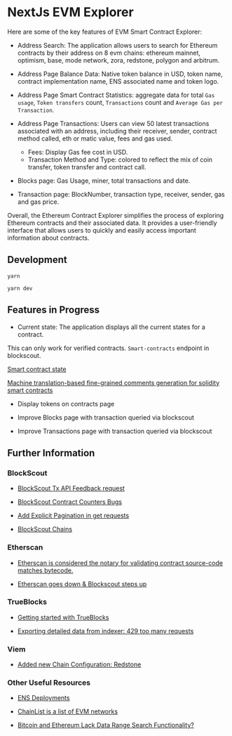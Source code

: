 # NextJs EVM Explorer

Here are some of the key features of EVM Smart Contract Explorer:

- Address Search: The application allows users to search for Ethereum contracts by their address on 8 evm chains: ethereum mainnet, optimism, base, mode network, zora, redstone, polygon and arbitrum.

- Address Page Balance Data: Native token balance in USD, token name, contract implementation name, ENS associated name and token logo.

- Address Page Smart Contract Statistics: aggregate data for total `Gas usage`, `Token transfers` count, `Transactions` count and `Average Gas per Transaction`.

- Address Page Transactions: Users can view 50 latest transactions associated with an address, including their receiver, sender, contract method called, eth or matic value, fees and gas used.

  - Fees: Display Gas fee cost in USD.
  - Transaction Method and Type: colored to reflect the mix of coin transfer, token transfer and contract call.

- Blocks page: Gas Usage, miner, total transactions and date.

- Transaction page: BlockNumber, transaction type, receiver, sender, gas and gas price.

Overall, the Ethereum Contract Explorer simplifies the process of exploring Ethereum contracts and their associated data. It provides a user-friendly interface that allows users to quickly and easily access important information about contracts.

## Development

`yarn`

`yarn dev`

## Features in Progress

- Current state: The application displays all the current states for a contract.

This can only work for verified contracts. `Smart-contracts` endpoint in blockscout.

[Smart contract state](https://ethereum.stackexchange.com/questions/159456/extract-read-write-set-of-state-variables-from-a-smart-contract)

[Machine translation-based fine-grained comments generation for solidity smart contracts](https://www.sciencedirect.com/science/article/abs/pii/S0950584922001744)

- Display tokens on contracts page

- Improve Blocks page with transaction queried via blockscout

- Improve Transactions page with transaction queried via blockscout

## Further Information

### BlockScout

- [BlockScout Tx API Feedback request](https://blockscout.canny.io/feedback/p/what-is-the-meaning-behind-tx-api-outputs)

- [BlockScout Contract Counters Bugs](https://blockscout.canny.io/feedback/p/contract-counters-bugs)

- [Add Explicit Pagination in get requests](https://blockscout.canny.io/feature-requests/p/add-explicit-pagination-in-get-requests)

- [BlockScout Chains](https://www.blockscout.com/chains-and-projects)

### Etherscan

- [Etherscan is considered the notary for validating contract source-code matches bytecode.](https://x.com/dmihal/status/1791622407653904880)

- [Etherscan goes down & Blockscout steps up](https://www.blog.blockscout.com/blockscout-news-april-2024/)

### TrueBlocks

- [Getting started with TrueBlocks](https://github.com/TrueBlocks/trueblocks-core/issues/3700)

- [Exporting detailed data from indexer: 429 too many requests](https://github.com/TrueBlocks/trueblocks-core/issues/3703)

### Viem

- [Added new Chain Configuration: Redstone](https://github.com/wevm/viem/pull/2312)

### Other Useful Resources

- [ENS Deployments](https://docs.ens.domains/learn/deployments)

- [ChainList is a list of EVM networks](https://chainlist.org/)

- [Bitcoin and Ethereum Lack Data Range Search Functionality?](https://ingeun92.medium.com/bitcoin-and-ethereum-lack-data-range-search-functionality-41acfa1f5279)
